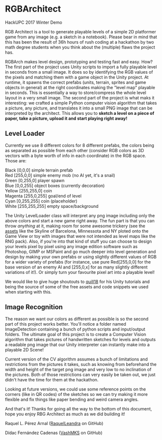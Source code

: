# RGBArchitect
HackUPC 2017 Winter Demo

RGB Architect is a tool to generate playable levels of a simple 2D platformer game from any image (e.g. a sketch in a notebook). Please bear in mind that this has been the result of 36h hours of rush coding at a hackathon by two math degree students when you think about the (multiple) flaws the project has.

RGBArch makes level design, prototyping and testing fast and easy. How? The first part of the project uses Unity scripts to import a fully playable level in seconds from a small image. It does so by identifying the RGB values of the pixels and matching them with a game object in the Unity project. At runtime, it spawns the correct prefabs (units, terrain, sprites and game objects in general) at the right coordinates making the "level map" playable in seconds. This is essentially a way to store/compress the whole level layout in a very small image. The second part of the project is what maks it interesting: we crafted a simple Python computer vision algorithm that takes a picture, any picture, and translates it into a small PNG image that can be interpreted by the architect. This allows you to **sketch a level on a piece of paper, take a picture, upload it and start playing right away!**

## Level Loader

Currently we use 8 different colors for 8 different prefabs, the colors being as separated as possible from each other (consider RGB colors as 3D vectors with a byte worth of info in each coordinate) in the RGB space. Those are: 

Black	[0,0,0]		simple terrain prefab  
Red	[255,0,0]	simple enemy mob (no AI yet, it's a snail)  
Green	[0,255,0]	player spawn  
Blue	[0,0,255]	object boxes (currently decoration)  
Yellow	[255,255,0]	coin  
Magenta	[255,0,255]	goal/end of level  
Cyan	[0,255,255]	coin (placeholder)  
White	[255,255,255]	empty space/background  

The Unity LevelLoader class will interpret any png image including only the above colors and start a new game right away. The fun part is that you can throw *anything* at it, making room for some awesome trickery (see the [assets](https://github.com/VashMKS/RGBArchitect/tree/master/RGBArchitect/Assets/StreamingAssets) like the Skyline of Barcelona, Minnessota and NY ploted onto the Game View or toy with images that were not intended as level maps like the RNG pack). Also, if you're into that kind of stuff you can choose to design your levels pixel by pixel using any image edition software such as Photoshop, GIMP or MSPaint and go much deeper into level generation and design by making your own prefabs or using slightly different values of RGB for a wider variety of prefabs (for instance, use pure Red[255,0,0] for the base version of an enemy AI and [255,0,x] for as many slightly different variations of it!). Or simply turn your favourite pixel art into a playable level!

We would like to give huge shoutouts to [quill18](https://www.youtube.com/channel/UCbx1TZgxfIauUZyPuBzEwZg) for his Unity tutorials and being the source of some of the free assets and code snippets we used when starting with this.

## Image Recognition

The reason we want our colors as different as possible is so the second part of this project works better. You'll notice a folder named ImageDetection containing a bunch of python scripts and input/output folders. The ultimate goal of this project is to create a Computer Vision algorithm that takes pictures of handwritten sketches for levels and outputs a readable png image that our Unity interpreter can instantly make into a playable 2D Scene!

Current version of the CV algorithm assumes a bunch of limitations and restrictions from the pictures it takes, such as knowing from beforehand the width and height of the target png image and very low to no inclination of the pictures. Both of those restrictions can very easily be taken out, we just didn't have the time for them at the hackathon.

Looking at future versions, we could use some reference points on the corners (like in QR codes) of the sketches so we can try making it more flexible and fix things like paper bending and weird camera angles.

And that's it! Thanks for going all the way to the bottom of this document, hope you enjoy RBG Architect as much as we did building it!

Raquel L. Pérez Arnal ([RaquelLeandra](https://github.com/RaquelLeandra) on GitHub)

Dídac Fernández Cadenas ([VashMKS](https://github.com/VashMKS) on GitHub)
